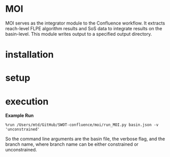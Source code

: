 # MOI

MOI serves as the integrator module to the Confluence workflow. It extracts reach-level FLPE algorithm results and SoS data to integrate results on the basin-level. This module writes output to a specified output directory.

# installation

# setup

# execution

**Example Run**
```
%run /Users/mtd/GitHub/SWOT-confluence/moi/run_MOI.py basin.json -v 'unconstrained'
```

So the command line arguments are the basin file, the verbose flag, and the branch name, where branch name can be either constrained or unconstrained.
